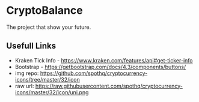 # CryptoBalance

The project that show your future.


## Usefull Links

- Kraken Tick Info - https://www.kraken.com/features/api#get-ticker-info
- Bootstrap - https://getbootstrap.com/docs/4.3/components/buttons/
- img repo:  https://github.com/spothq/cryptocurrency-icons/tree/master/32/icon
- raw url:   https://raw.githubusercontent.com/spothq/cryptocurrency-icons/master/32/icon/uni.png

